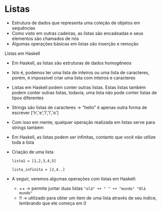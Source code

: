 # Listas
- Estrutura de dados que representa uma coleção de objetos em sequências
- Como visto em outras cadeiras, as listas são encadeadas e seus elementos são chamados de nós
- Algumas operações básicas em listas são inserção e remoção

Listas em Haskell
- Em Haskell, as listas são estruturas de dados homogêneos
- Isto é, podemos ter uma lista de inteiros ou uma lista de caracteres, porém, é impossível criar uma lista com inteiros e caracteres
- Listas em Haskell podem conter outras listas. Estas listas também podem conter outras listas, todavia, uma lista não pode conter listas de tipos diferentes
- Strings são listas de caracteres -> "hello" é apenas outra forma de escrever ['h','e','l','l','o'] 
- Com isso em mente, qualquer operação realizada em listas serve para strings também
- Em Haskell, as listas podem ser infinitas, contanto que você não utilize toda a lista
- Criação de uma lista
  
    `lista1 = [1,2,3,4,5]`
  
    `lista_infinita = [2,4..]`
  
- A seguir, veremos algumas operações com listas em Haskell:
  - ++ -> permite juntar duas listas
    `"olá" ++ " " ++ "mundo"
    "Olá mundo"`
  - !! -> utilizado para obter um item de uma lista através de seu índice, lembrando que ele começa em 0
